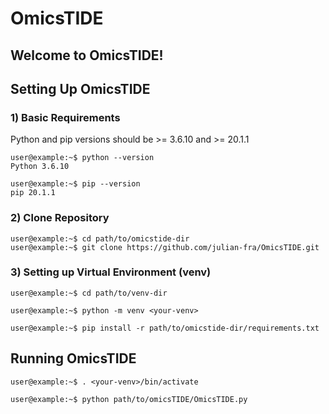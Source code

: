# OmicsTIDE

## Welcome to OmicsTIDE!

## Setting Up OmicsTIDE

### 1) Basic Requirements
Python and pip versions should be >= 3.6.10 and >= 20.1.1

```console
user@example:~$ python --version
Python 3.6.10

user@example:~$ pip --version
pip 20.1.1
```

### 2) Clone Repository
```console
user@example:~$ cd path/to/omicstide-dir
user@example:~$ git clone https://github.com/julian-fra/OmicsTIDE.git
```

### 3) Setting up Virtual Environment (venv)
```console
user@example:~$ cd path/to/venv-dir

user@example:~$ python -m venv <your-venv>

user@example:~$ pip install -r path/to/omicstide-dir/requirements.txt
```


## Running OmicsTIDE
```console
user@example:~$ . <your-venv>/bin/activate

user@example:~$ python path/to/omicsTIDE/OmicsTIDE.py
```

